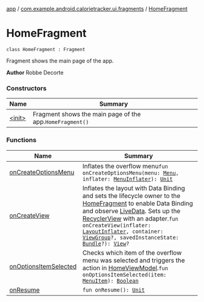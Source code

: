[app](../../index.md) / [com.example.android.calorietracker.ui.fragments](../index.md) / [HomeFragment](./index.md)

# HomeFragment

`class HomeFragment : Fragment`

Fragment shows the main page of the app.

**Author**
Robbe Decorte

### Constructors

| Name | Summary |
|---|---|
| [&lt;init&gt;](-init-.md) | Fragment shows the main page of the app.`HomeFragment()` |

### Functions

| Name | Summary |
|---|---|
| [onCreateOptionsMenu](on-create-options-menu.md) | Inflates the overflow menu`fun onCreateOptionsMenu(menu: `[`Menu`](https://developer.android.com/reference/android/view/Menu.html)`, inflater: `[`MenuInflater`](https://developer.android.com/reference/android/view/MenuInflater.html)`): `[`Unit`](https://kotlinlang.org/api/latest/jvm/stdlib/kotlin/-unit/index.html) |
| [onCreateView](on-create-view.md) | Inflates the layout with Data Binding and sets the lifecycle owner to the [HomeFragment](./index.md) to enable Data Binding and observe [LiveData](#). Sets up the [RecyclerView](#) with an adapter.`fun onCreateView(inflater: `[`LayoutInflater`](https://developer.android.com/reference/android/view/LayoutInflater.html)`, container: `[`ViewGroup`](https://developer.android.com/reference/android/view/ViewGroup.html)`?, savedInstanceState: `[`Bundle`](https://developer.android.com/reference/android/os/Bundle.html)`?): `[`View`](https://developer.android.com/reference/android/view/View.html)`?` |
| [onOptionsItemSelected](on-options-item-selected.md) | Checks which item of the overflow menu was selected and triggers the action in [HomeViewModel](../../com.example.android.calorietracker.ui.view-models/-home-view-model/index.md).`fun onOptionsItemSelected(item: `[`MenuItem`](https://developer.android.com/reference/android/view/MenuItem.html)`): `[`Boolean`](https://kotlinlang.org/api/latest/jvm/stdlib/kotlin/-boolean/index.html) |
| [onResume](on-resume.md) | `fun onResume(): `[`Unit`](https://kotlinlang.org/api/latest/jvm/stdlib/kotlin/-unit/index.html) |
